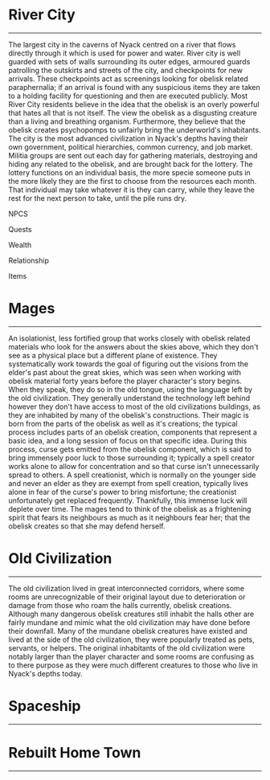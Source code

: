 # River City
---
The largest city in the caverns of Nyack centred on a river that flows directly through it which is used for power and water. River city is well guarded with sets of walls surrounding its outer edges, armoured guards patrolling the outskirts and streets of the city, and checkpoints for new arrivals. These checkpoints act as screenings looking for obelisk related paraphernalia; if an arrival is found with any suspicious items they are taken to a holding facility for questioning and then are executed publicly. Most River City residents believe in the idea that the obelisk is an overly powerful that hates all that is not itself. The view the obelisk as a disgusting creature than a living and breathing organism. Furthermore, they believe that the obelisk creates psychopomps to unfairly bring the underworld's inhabitants. The city is the most advanced civilization in Nyack's depths having their own government, political hierarchies, common currency, and job market. Militia groups are sent out each day for gathering materials, destroying and hiding any related to the obelisk, and are brought back for the lottery. The lottery functions on an individual basis, the more specie someone puts in the more likely they are the first to choose from the resources each month. That individual may take whatever it is they can carry, while they leave the rest for the next person to take, until the pile runs dry.

NPCS

Quests

Wealth

Relationship

Items

# Mages
---
An isolationist, less fortified group that works closely with obelisk related materials who look for the answers about the skies above, which they don't see as a physical place but a different plane of existence. They systematically work towards the goal of figuring out the visions from the elder's past about the great skies, which was seen when working with obelisk material forty years before the player character's story begins. When they speak, they do so in the old tongue, using the language left by the old civilization. They generally understand the technology left behind however they don't have access to most of the old civilizations buildings, as they are inhabited by many of the obelisk's constructions. Their magic is born from the parts of the obelisk as well as it's creations; the typical process includes parts of an obelisk creation, components that represent a basic idea, and a long session of focus on that specific idea. During this process, curse gets emitted from the obelisk component, which is said to bring immensely poor luck to those surrounding it; typically a spell creator works alone to allow for concentration and so that curse isn't unnecessarily spread to others. A spell creationist, which is normally on the younger side and never an elder as they are exempt from spell creation, typically lives alone in fear of the curse's power to bring misfortune; the creationist unfortunately get replaced frequently. Thankfully, this immense luck will deplete over time. The mages tend to think of the obelisk as a frightening spirit that fears its neighbours as much as it neighbours fear her; that the obelisk creates so that she may defend herself. 

# Old Civilization
---
The old civilization lived in great interconnected corridors, where some rooms are unrecognizable of their original layout due to deterioration or damage from those who roam the halls currently, obelisk creations. Although many dangerous obelisk creatures still inhabit the halls other are fairly mundane and mimic what the old civilization may have done before their downfall. Many of the mundane obelisk creatures have existed and lived at the side of the old civilization, they were popularly treated as pets, servants, or helpers. The original inhabitants of the old civilization were notably larger than the player character and some rooms are confusing as to there purpose as they were much different creatures to those who live in Nyack's depths today.
# Spaceship
---

# Rebuilt Home Town
---
